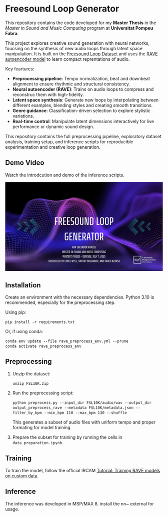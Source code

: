 # Freesound Loop Generator
This repository contains the code developed for my **Master Thesis** in the *Master in Sound and Music Computing* program at **Universitat Pompeu Fabra**.  

This project explores creative sound generation with neural networks, foucsing on the synthesis of new audio loops through latent space manipulation. It is built on the [Freesound Loop Dataset](https://zenodo.org/records/3967852) and uses the [RAVE autoencoder model](https://github.com/acids-ircam/RAVE) to learn compact reprentations of audio.

Key feartures:
- **Preprocessing pipeline**: Tempo normalization, beat and downbeat alignment to ensure rhythmic and structural consistency.
- **Neural autoencoder (RAVE)**: Trains on audio loops to compress and reconstruc them with high-fidelity.
- **Latent space synthesis**: Generate new loops by interpolating between different examples, blending styles and creating smooth transitions.
- **Genre guidance**: Classification-driven selection to explore stylistic variations.
- **Real-time control**: Manipulate latent dimensions interactively for live performance or dynamic sound design.

This repository contains the full preprocessing pipeline, exploratory dataset analysis, training setup, and inference scripts for reproducible experimentation and creative loop generation. 

## Demo Video
Watch the introdcution and demo of the inference scripts.

[![Demo Video](Master_Thesis_Presentation_AdaSalvador.jpg)](https://www.youtube.com/watch?v=28W14f0ROkA)


## Installation
Create an environment with the necessary dependencies. Python 3.10 is recommended, especially for the preprocessing step.

Using pip: 
```
pip install -r requirements.txt
```

Or, if using conda:
```
conda env update --file rave_preprocess_env.yml --prune
conda activate rave_preprocess_env
```

## Preprocessing

1. Unzip the dataset:

    ````
    unzip FSL10K.zip
    ````

2. Run the preprocessing script:

    ````
    python preprocess.py --input_dir FSL10K/audio/wav --output_dir output_preprocess_rave --metadata FSL10K/metadata.json --filter_by_bpm --min_bpm 110 --max_bpm 130 --shuffle
    ````
    This generates a subset of audio files with uniform tempo and proper formating for model training. 

3. Prepare the subset for training by running the cells in `data_preparation.ipynb`.


## Training

To train the model, follow the official IRCAM [Tutorial: Training RAVE models on custom data](https://forum.ircam.fr/article/detail/training-rave-models-on-custom-data/).

## Inference

The inference was developed in MSP/MAX 8. install the nn~ external for usage.